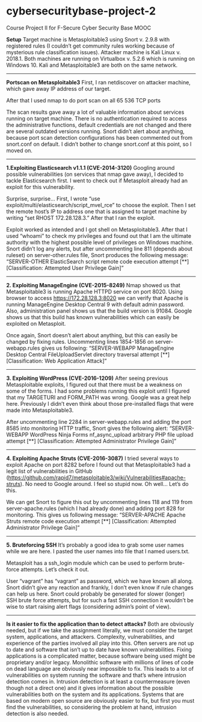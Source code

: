 # cybersecuritybase-project-2
Course Project II for F-Secure Cyber Security Base MOOC

**Setup**
Target machine is Metasploitable3 using Snort v. 2.9.8 with registered rules (I couldn’t get community rules working because of mysterious rule classification issues). Attacker machine is Kali Linux v. 2018.1. Both machines are running on Virtualbox v. 5.2.6 which is running on Windows 10. Kali and Metasploitable3 are both on the same network.
__________

**Portscan on Metasploitable3** 
First, I ran netdiscover on attacker machine, which gave away IP address of our target.
 
After that I used nmap to do port scan on all 65 536 TCP ports
 
 
The scan results gave away a lot of valuable information about services running on target machine. There is no authentication required to access the administrative functions, default credentials are not changed and there are several outdated versions running. Snort didn’t alert about anything, because port scan detection configurations has been commented out from snort.conf on default. I didn’t bother to change snort.conf at this point, so I moved on.
__________

**1.Exploiting Elasticsearch v1.1.1 (CVE-2014-3120)**
Googling around possible vulnerabilities (on services that nmap gave away), I decided to tackle Elasticsearch first. I went to check out if Metasploit already had an exploit for this vulnerability.
 
Surprise, surprise…
First, I wrote “use exploit/multi/elasticsearch/script_mvel_rce” to choose the exploit. Then I set the remote host’s IP to address one that is assigned to target machine by writing “set RHOST 172.28.128.3.” After that I ran the exploit.
 
Exploit worked as intended and I got shell on Metasploitable3. After that I used “whoami” to check my privileges and found out that I am the ultimate authority with the highest possible level of privileges on Windows machine.  
Snort didn’t log any alerts, but after uncommenting line 811 (depends about ruleset) on server-other.rules file, Snort produces the following message:
 “SERVER-OTHER ElasticSearch script remote code execution attempt [**] [Classification: Attempted User Privilege Gain]”
__________

**2. Exploiting ManageEngine (CVE-2015-8249)**
Nmap showed us that Metasploitable3 is running Apache HTTPD service on port 8020. Using browser to access https://172.28.128.3:8020 we can verify that Apache is running ManageEngine Desktop Central 9 with default admin password. Also, administration panel shows us that the build version is 91084. Google shows us that this build has known vulnerabilities which can easily be exploited on Metasploit.
 
Once again, Snort doesn’t alert about anything, but this can easily be changed by fixing rules. Uncommenting lines 1854-1856 on server-webapp.rules gives us following:
“SERVER-WEBAPP ManageEngine Desktop Central FileUploadServlet directory traversal attempt [**] [Classification: Web Application Attack]”
__________

**3. Exploiting WordPress (CVE-2016-1209)**
After seeing previous Metasploitable exploits, I figured out that there must be a weakness on some of the forms. I had some problems running this exploit until I figured that my TARGETURI and FORM_PATH was wrong. Google was a great help here. Previously I didn’t even think about those pre-installed flags that were made into Metasploitable3.
 

After uncommenting line 2284 in server-webapp.rules and adding the port 8585 into monitoring HTTP traffic, Snort gives the following alert:
“SERVER-WEBAPP WordPress Ninja Forms nf_async_upload arbitrary PHP file upload attempt [**] [Classification: Attempted Administrator Privilege Gain]”
__________

**4. Exploiting Apache Struts (CVE-2016-3087)**
I tried several ways to exploit Apache on port 8282 before I found out that Metasploitable3 had a legit list of vulnerabilities in GitHub (https://github.com/rapid7/metasploitable3/wiki/Vulnerabilities#apache-struts). No need to Google around. I feel so stupid now. Oh well… Let’s do this. 
 
We can get Snort to figure this out by uncommenting lines 118 and 119 from server-apache.rules (which I had already done) and adding port 828 for monitoring. This gives us following message:
“SERVER-APACHE Apache Struts remote code execution attempt [**] [Classification: Attempted Administrator Privilege Gain]”
__________

**5. Bruteforcing SSH**
It’s probably a good idea to grab some user names while we are here. I pasted the user names into file that I named users.txt. 
 
Metasploit has a ssh_login module which can be used to perform brute-force attempts. Let’s check it out.
 
 
User “vagrant” has “vagrant” as password, which we have known all along. Snort didn’t give any reaction and frankly, I don’t even know if rule changes can help us here. Snort could probably be generated for slower (longer) SSH brute force attempts, but for such a fast SSH connection it wouldn’t be wise to start raising alert flags (considering admin’s point of view).
__________

**Is it easier to fix the application than to detect attacks?**
Both are obviously needed, but if we take the assignment literally, we must consider the target system, applications, and attackers. Complexity, vulnerabilities, and experience of the parties involved all play into this.
Often servers are not up to date and software that isn’t up to date have known vulnerabilities. 
Fixing applications is a complicated matter, because software being used might be proprietary and/or legacy. Monolithic software with millions of lines of code on dead language are obviously near impossible to fix. This leads to a lot of vulnerabilities on system running the software and that’s where intrusion detection comes in. Intrusion detection is at least a countermeasure (even though not a direct one) and it gives information about the possible vulnerabilities both on the system and its applications. Systems that are based on modern open source are obviously easier to fix, but first you must find the vulnerabilities, so considering the problem at hand, intrusion detection is also needed.
